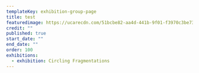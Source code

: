 ```yaml
---
templateKey: exhibition-group-page
title: test
featuredimage: https://ucarecdn.com/51bcbe82-aa4d-441b-9f01-f3970c3be738/
credit: ""
published: true
start_date: ""
end_date: ""
order: 100
exhibitions:
  - exhibition: Circling Fragmentations
---
```

